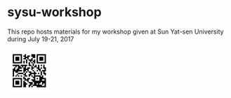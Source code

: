 # sysu-workshop
This repo hosts materials for my workshop given at Sun Yat-sen University during July 19-21, 2017

<img src="images/qr-code.png" width="100">
